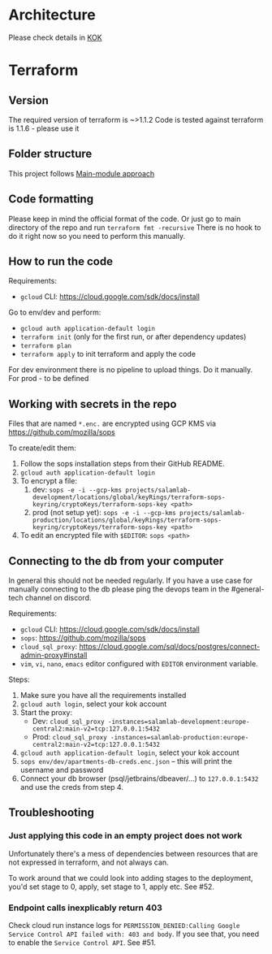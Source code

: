 # Architecture

Please check details in [KOK](https://github.com/KoalicjaOtwartyKrakow/kokon)

# Terraform

## Version

The required version of terraform is ~>1.1.2
Code is tested against terraform is 1.1.6 - please use it

## Folder structure

This project follows [Main-module approach](https://dev.to/piotrgwiazda/main-module-approach-for-handling-multiple-environments-in-terraform-1oln)

## Code formatting

Please keep in mind the official format of the code. Or just go to main directory of the repo and run
```terraform fmt -recursive```
There is no hook to do it right now so you need to perform this manually.

## How to run the code

Requirements:
- `gcloud` CLI: https://cloud.google.com/sdk/docs/install

Go to env/dev and perform:
- `gcloud auth application-default login`
- `terraform init` (only for the first run, or after dependency updates)
- `terraform plan`
- `terraform apply`
to init terraform and apply the code

For dev environment there is no pipeline to upload things. Do it manually.
For prod - to be defined

## Working with secrets in the repo
Files that are named `*.enc.` are encrypted using GCP KMS via https://github.com/mozilla/sops 

To create/edit them:
1. Follow the sops installation steps from their GitHub README.
2. `gcloud auth application-default login`
3. To encrypt a file:
   1. dev: `sops -e -i --gcp-kms projects/salamlab-development/locations/global/keyRings/terraform-sops-keyring/cryptoKeys/terraform-sops-key <path>`
   2. prod (not setup yet): `sops -e -i --gcp-kms projects/salamlab-production/locations/global/keyRings/terraform-sops-keyring/cryptoKeys/terraform-sops-key <path>`
4. To edit an encrypted file with `$EDITOR`: `sops <path>`

## Connecting to the db from your computer
In general this should not be needed regularly. If you have a use case for manually connecting to the db
please ping the devops team in the #general-tech channel on discord.

Requirements:
- `gcloud` CLI: https://cloud.google.com/sdk/docs/install
- `sops`: https://github.com/mozilla/sops
- `cloud_sql_proxy`: https://cloud.google.com/sql/docs/postgres/connect-admin-proxy#install
- `vim`, `vi`, `nano`, `emacs` editor configured with `EDITOR` environment variable.

Steps:
1. Make sure you have all the requirements installed
2. `gcloud auth login`, select your kok account
3. Start the proxy:
   * Dev: `cloud_sql_proxy -instances=salamlab-development:europe-central2:main-v2=tcp:127.0.0.1:5432`
   * Prod: `cloud_sql_proxy -instances=salamlab-production:europe-central2:main-v2=tcp:127.0.0.1:5432`
4. `gcloud auth application-default login`, select your kok account
5. `sops env/dev/apartments-db-creds.enc.json` – this will print the username and password
6. Connect your db browser (psql/jetbrains/dbeaver/…) to `127.0.0.1:5432` and use the creds from step 4.

## Troubleshooting

### Just applying this code in an empty project does not work
Unfortunately there's a mess of dependencies between resources that are not expressed in terraform, and
not always can.

To work around that we could look into adding stages to the deployment, you'd set stage to 0, apply, set
stage to 1, apply etc. See #52.

### Endpoint calls inexplicably return 403
Check cloud run instance logs for `PERMISSION_DENIED:Calling Google Service Control API failed with: 403 and body`.
If you see that, you need to enable the `Service Control API`. See #51.